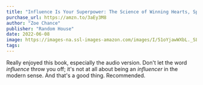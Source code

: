 ```yaml
---
title: "Influence Is Your Superpower: The Science of Winning Hearts, Sparking Change, and Making Good Things Happen"
purchase_url: https://amzn.to/3aEy3M8
author: "Zoe Chance"
publisher: "Random House"
date: 2022-06-08
image: https://images-na.ssl-images-amazon.com/images/I/51oYjawWXbL._SL75_.jpg
tags:
---
```


Really enjoyed this book, especially the audio version. Don't let the word _influence_ throw you off; it's not at all about being an _influencer_ in the modern sense. And that's a good thing. Recommended.
